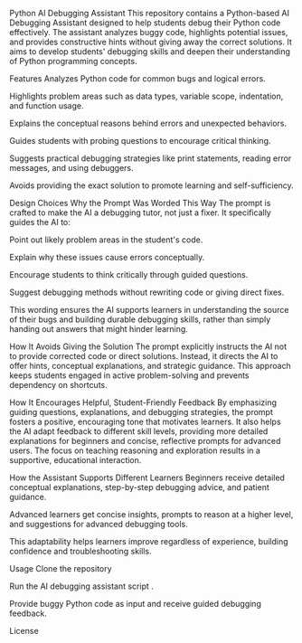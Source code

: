 Python AI Debugging Assistant
This repository contains a Python-based AI Debugging Assistant designed to help students debug their Python code effectively. The assistant analyzes buggy code, highlights potential issues, and provides constructive hints without giving away the correct solutions. It aims to develop students' debugging skills and deepen their understanding of Python programming concepts.

Features
Analyzes Python code for common bugs and logical errors.

Highlights problem areas such as data types, variable scope, indentation, and function usage.

Explains the conceptual reasons behind errors and unexpected behaviors.

Guides students with probing questions to encourage critical thinking.

Suggests practical debugging strategies like print statements, reading error messages, and using debuggers.

Avoids providing the exact solution to promote learning and self-sufficiency.

Design Choices
Why the Prompt Was Worded This Way
The prompt is crafted to make the AI a debugging tutor, not just a fixer. It specifically guides the AI to:

Point out likely problem areas in the student's code.

Explain why these issues cause errors conceptually.

Encourage students to think critically through guided questions.

Suggest debugging methods without rewriting code or giving direct fixes.

This wording ensures the AI supports learners in understanding the source of their bugs and building durable debugging skills, rather than simply handing out answers that might hinder learning.

How It Avoids Giving the Solution
The prompt explicitly instructs the AI not to provide corrected code or direct solutions. Instead, it directs the AI to offer hints, conceptual explanations, and strategic guidance. This approach keeps students engaged in active problem-solving and prevents dependency on shortcuts.

How It Encourages Helpful, Student-Friendly Feedback
By emphasizing guiding questions, explanations, and debugging strategies, the prompt fosters a positive, encouraging tone that motivates learners. It also helps the AI adapt feedback to different skill levels, providing more detailed explanations for beginners and concise, reflective prompts for advanced users. The focus on teaching reasoning and exploration results in a supportive, educational interaction.

How the Assistant Supports Different Learners
Beginners receive detailed conceptual explanations, step-by-step debugging advice, and patient guidance.

Advanced learners get concise insights, prompts to reason at a higher level, and suggestions for advanced debugging tools.

This adaptability helps learners improve regardless of experience, building confidence and troubleshooting skills.

Usage
Clone the repository

Run the AI debugging assistant script .

Provide buggy Python code as input and receive guided debugging feedback.

License
